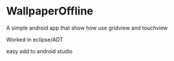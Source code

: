 # WallpaperOffline
A simple android app that show how use gridview and touchview

Worked in eclipse/ADT

easy add to android studio
